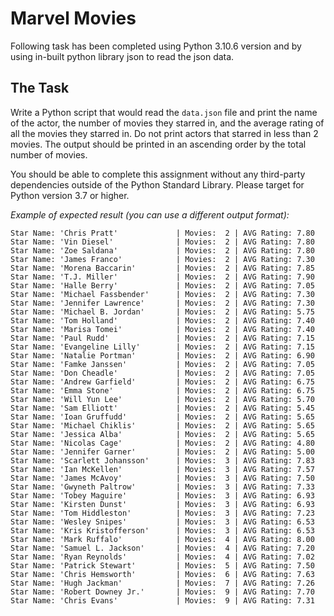 # Marvel Movies

Following task has been completed using Python 3.10.6 version and by using in-built python library json to read the json data.

## The Task

Write a Python script that would read the `data.json` file and print the name of the actor, the number of movies they starred in, and the average rating of all the movies they starred in. Do not print actors that starred in less than 2 movies. The output should be printed in an ascending order by the total number of movies.

You should be able to complete this assignment without any third-party dependencies outside of the Python Standard Library. Please target for Python version 3.7 or higher.

_Example of expected result (you can use a different output format):_

```
Star Name: 'Chris Pratt'             | Movies:  2 | AVG Rating: 7.80
Star Name: 'Vin Diesel'              | Movies:  2 | AVG Rating: 7.80
Star Name: 'Zoe Saldana'             | Movies:  2 | AVG Rating: 7.80
Star Name: 'James Franco'            | Movies:  2 | AVG Rating: 7.30
Star Name: 'Morena Baccarin'         | Movies:  2 | AVG Rating: 7.85
Star Name: 'T.J. Miller'             | Movies:  2 | AVG Rating: 7.90
Star Name: 'Halle Berry'             | Movies:  2 | AVG Rating: 7.05
Star Name: 'Michael Fassbender'      | Movies:  2 | AVG Rating: 7.30
Star Name: 'Jennifer Lawrence'       | Movies:  2 | AVG Rating: 7.30
Star Name: 'Michael B. Jordan'       | Movies:  2 | AVG Rating: 5.75
Star Name: 'Tom Holland'             | Movies:  2 | AVG Rating: 7.40
Star Name: 'Marisa Tomei'            | Movies:  2 | AVG Rating: 7.40
Star Name: 'Paul Rudd'               | Movies:  2 | AVG Rating: 7.15
Star Name: 'Evangeline Lilly'        | Movies:  2 | AVG Rating: 7.15
Star Name: 'Natalie Portman'         | Movies:  2 | AVG Rating: 6.90
Star Name: 'Famke Janssen'           | Movies:  2 | AVG Rating: 7.05
Star Name: 'Don Cheadle'             | Movies:  2 | AVG Rating: 7.05
Star Name: 'Andrew Garfield'         | Movies:  2 | AVG Rating: 6.75
Star Name: 'Emma Stone'              | Movies:  2 | AVG Rating: 6.75
Star Name: 'Will Yun Lee'            | Movies:  2 | AVG Rating: 5.70
Star Name: 'Sam Elliott'             | Movies:  2 | AVG Rating: 5.45
Star Name: 'Ioan Gruffudd'           | Movies:  2 | AVG Rating: 5.65
Star Name: 'Michael Chiklis'         | Movies:  2 | AVG Rating: 5.65
Star Name: 'Jessica Alba'            | Movies:  2 | AVG Rating: 5.65
Star Name: 'Nicolas Cage'            | Movies:  2 | AVG Rating: 4.80
Star Name: 'Jennifer Garner'         | Movies:  2 | AVG Rating: 5.00
Star Name: 'Scarlett Johansson'      | Movies:  3 | AVG Rating: 7.83
Star Name: 'Ian McKellen'            | Movies:  3 | AVG Rating: 7.57
Star Name: 'James McAvoy'            | Movies:  3 | AVG Rating: 7.50
Star Name: 'Gwyneth Paltrow'         | Movies:  3 | AVG Rating: 7.33
Star Name: 'Tobey Maguire'           | Movies:  3 | AVG Rating: 6.93
Star Name: 'Kirsten Dunst'           | Movies:  3 | AVG Rating: 6.93
Star Name: 'Tom Hiddleston'          | Movies:  3 | AVG Rating: 7.23
Star Name: 'Wesley Snipes'           | Movies:  3 | AVG Rating: 6.53
Star Name: 'Kris Kristofferson'      | Movies:  3 | AVG Rating: 6.53
Star Name: 'Mark Ruffalo'            | Movies:  4 | AVG Rating: 8.00
Star Name: 'Samuel L. Jackson'       | Movies:  4 | AVG Rating: 7.20
Star Name: 'Ryan Reynolds'           | Movies:  4 | AVG Rating: 7.02
Star Name: 'Patrick Stewart'         | Movies:  5 | AVG Rating: 7.50
Star Name: 'Chris Hemsworth'         | Movies:  6 | AVG Rating: 7.63
Star Name: 'Hugh Jackman'            | Movies:  7 | AVG Rating: 7.26
Star Name: 'Robert Downey Jr.'       | Movies:  9 | AVG Rating: 7.70
Star Name: 'Chris Evans'             | Movies:  9 | AVG Rating: 7.31
```


